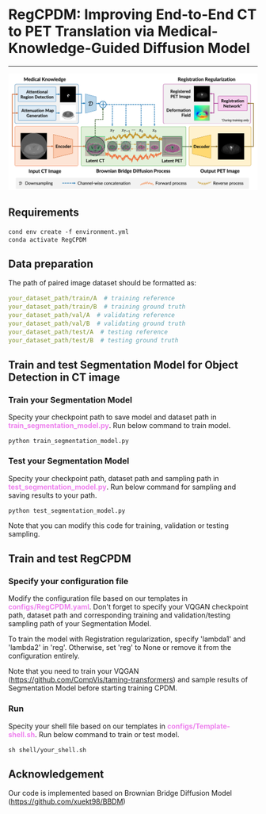# RegCPDM: Improving End-to-End CT to PET Translation via Medical-Knowledge-Guided Diffusion Model
***
![img](resources/RegCPDM_architecture.png)

## Requirements
```commandline
cond env create -f environment.yml
conda activate RegCPDM
```

## Data preparation
The path of paired image dataset should be formatted as:
```yaml
your_dataset_path/train/A  # training reference
your_dataset_path/train/B  # training ground truth
your_dataset_path/val/A  # validating reference
your_dataset_path/val/B  # validating ground truth
your_dataset_path/test/A  # testing reference
your_dataset_path/test/B  # testing ground truth
```

## Train and test Segmentation Model for Object Detection in CT image
### Train your Segmentation Model
Specity your checkpoint path to save model and dataset path in <font color=violet><b>train_segmentation_model.py</b></font>. Run below command to train model.
```commandline
python train_segmentation_model.py
```
### Test your Segmentation Model
Specity your checkpoint path, dataset path and sampling path in <font color=violet><b>test_segmentation_model.py</b></font>. Run below command for sampling and saving results to your path.
```commandline
python test_segmentation_model.py
```
Note that you can modify this code for training, validation or testing sampling.

## Train and test RegCPDM
### Specify your configuration file
Modify the configuration file based on our templates in <font color=violet><b>configs/RegCPDM.yaml</b></font>. Don't forget to specify your VQGAN checkpoint path, dataset path and corresponding training and validation/testing sampling path of your Segmentation Model.

To train the model with Registration regularization, specify 'lambda1' and 'lambda2' in 'reg'. Otherwise, set 'reg' to None or remove it from the configuration entirely.

Note that you need to train your VQGAN (https://github.com/CompVis/taming-transformers) and sample results of Segmentation Model before starting training CPDM.
### Run
Specity your shell file based on our templates in <font color=violet><b>configs/Template-shell.sh</b></font>. Run below command to train or test model.
```commandline
sh shell/your_shell.sh
```

## Acknowledgement
Our code is implemented based on Brownian Bridge Diffusion Model (https://github.com/xuekt98/BBDM)  